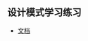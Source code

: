 ## 设计模式学习练习

+ [文档](https://github.com/shiyangqin/doc/blob/master/%E5%9F%BA%E7%A1%80/%E8%AE%BE%E8%AE%A1%E6%A8%A1%E5%BC%8F/home.md)